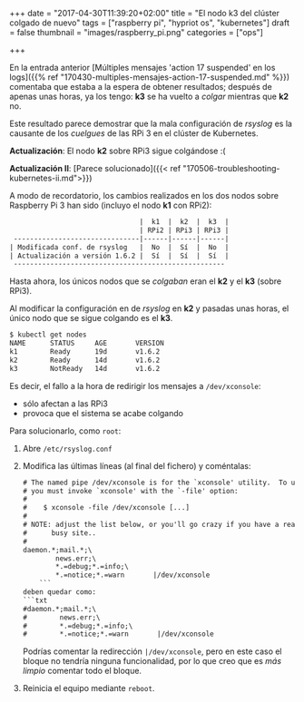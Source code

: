 +++
date = "2017-04-30T11:39:20+02:00"
title = "El nodo k3 del clúster colgado de nuevo"
tags = ["raspberry pi", "hypriot os", "kubernetes"]
draft = false
thumbnail = "images/raspberry_pi.png"
categories = ["ops"]

+++

En la entrada anterior [Múltiples mensajes 'action 17 suspended' en los logs]({{% ref "170430-multiples-mensajes-action-17-suspended.md" %}}) comentaba que estaba a la espera de obtener resultados; después de apenas unas horas, ya los tengo: **k3** se ha vuelto a _colgar_ mientras que **k2** no.

Este resultado parece demostrar que la mala configuración de _rsyslog_ es la causante de los _cuelgues_ de las RPi 3 en el clúster de Kubernetes.

**Actualización**: El nodo **k2** sobre RPi3 sigue colgándose :(

**Actualización II**: [Parece solucionado]({{< ref "170506-troubleshooting-kubernetes-ii.md">}})

<!--more-->

A modo de recordatorio, los cambios realizados en los dos nodos sobre Raspberry Pi 3 han sido (incluyo el nodo **k1** con RPi2):

```txt
                                |  k1  |  k2  |  k3  |
                                | RPi2 | RPi3 | RPi3 |
 -------------------------------|------|------|------|
| Modificada conf. de rsyslog   |  No  |  Sí  |  No  |
| Actualización a versión 1.6.2 |  Sí  |  Sí  |  Sí  |
 ----------------------------------------------------
```

Hasta ahora, los únicos nodos que se _colgaban_ eran el **k2** y el **k3** (sobre RPi3).

Al modificar la configuración en de _rsyslog_ en **k2** y pasadas unas horas, el único nodo que se sigue colgando es el **k3**.

```sh
$ kubectl get nodes
NAME      STATUS     AGE       VERSION
k1        Ready      19d       v1.6.2
k2        Ready      14d       v1.6.2
k3        NotReady   14d       v1.6.2
```

 Es decir, el fallo a la hora de redirigir los mensajes a `/dev/xconsole`:

* sólo afectan a las RPi3
* provoca que el sistema se acabe colgando

Para solucionarlo, como `root`:

1. Abre `/etc/rsyslog.conf`
1. Modifica las últimas líneas (al final del fichero) y coméntalas:

    ```txt
    # The named pipe /dev/xconsole is for the `xconsole' utility.  To use it,
    # you must invoke `xconsole' with the `-file' option:
    #
    #    $ xconsole -file /dev/xconsole [...]
    #
    # NOTE: adjust the list below, or you'll go crazy if you have a reasonably
    #      busy site..
    #
    daemon.*;mail.*;\
            news.err;\
            *.=debug;*.=info;\
            *.=notice;*.=warn       |/dev/xconsole
        ```
    deben quedar como:
    ```txt
    #daemon.*;mail.*;\
    #        news.err;\
    #        *.=debug;*.=info;\
    #        *.=notice;*.=warn       |/dev/xconsole
    ```

    Podrías comentar la redirección `|/dev/xconsole`, pero en este caso el bloque no tendría ninguna funcionalidad, por lo que creo que es _más limpio_ comentar todo el bloque.

1. Reinicia el equipo mediante `reboot`.
